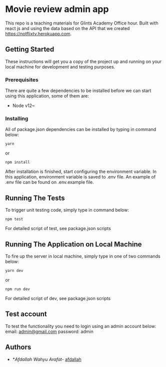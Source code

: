 # Movie review admin app
This repo is a teaching materials for Glints Academy Office hour.
Built with react js and using the data based on the API that we created https://notflixtv.herokuapp.com.

## Getting Started

These instructions will get you a copy of the project up and running on your local machine for development and testing purposes.

### Prerequisites

There are quite a few dependencies to be installed before we can start using this application, some of them are:

- Node v12~

### Installing

All of package.json dependencies can be installed by typing in command below:

```
yarn
```

or

```
npm install
```

After installation is finished, start configuring the environment variable.
In this application, environment variable is saved to .env file. An example of .env file can be found on .env.example file.

## Running The Tests

To trigger unit testing code, simply type in command below:

```
npm test
```

For detailed script of test, see package.json scripts

## Running The Application on Local Machine

To fire up the server in local machine, simply type in one of two commands below:

```
yarn dev
```

or

```
npm run dev
```

For detailed script of dev, see package.json scripts

## Test account

To test the functionality you need to login using an admin account below:
email: admin@gmail.com
password: admin

## Authors

- \*_Afdallah Wahyu Arafat_- [afdallah](https://gitlab.com/afdallah)
